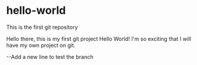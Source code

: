 # hello-world
This is the first git repository

Hello there, this is my first git project Hello World!
I'm so exciting that I will have my own project on git.

--Add a new line to test the branch